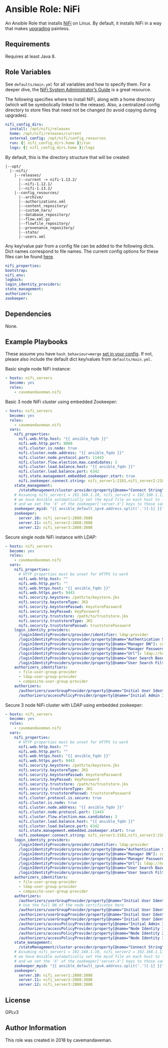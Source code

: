 # Ansible Role: NiFi

An Ansible Role that installs [NiFi](https://nifi.apache.org/) on Linux. By default, it installs NiFi in a way that makes [upgrading](https://cwiki.apache.org/confluence/display/NIFI/1.x.0+to+1.x.0+Upgrade) painless.

## Requirements

Requires at least Java 8.

## Role Variables

See `defaults/main.yml` for all variables and how to specify them. For a deeper dive, the [NiFi System Administrator’s Guide](https://nifi.apache.org/docs/nifi-docs/html/administration-guide.html) is a great resource.

The following specifies where to install NiFi, along with a home directory (which will be symbolically linked to the release). Also, a centralized config directory to store files that need not be changed (to avoid copying during upgrades).

```yaml
nifi_config_dirs:
  install: /opt/nifi/releases
  home: /opt/nifi/releases/current
  external_config: /opt/nifi/config_resources
  run: {{ nifi_config_dirs.home }}/run
  logs: {{ nifi_config_dirs.home }}/logs
```

By default, this is the directory structure that will be created:

```text
|--opt/
  |--nifi/
    |--releases/
      |--current -> nifi-1.13.2/
      |--nifi-1.12.1/
      |--nifi-1.13.2/
    |--config_resources/
      |--archive/
      |--authorizations.xml
      |--content_repository/
      |--custom_nars/
      |--database_repository/
      |--flow.xml.gz
      |--flowfile_repository/
      |--provenance_repository/
      |--state/
      |--users.xml
```

Any key/value pair from a config file can be added to the following dicts. Dict names correspond to file names. The current config options for these files can be found [here](https://github.com/apache/nifi/blob/master/nifi-nar-bundles/nifi-framework-bundle/nifi-framework/nifi-resources/src/main/resources/conf).

```yaml
nifi_properties:
bootstrap:
nifi_env:
logback:
login_identity_providers:
state_management:
authorizers:
zookeeper:
```

## Dependencies

None.

## Example Playbooks

These assume you have `hash_behaviour=merge` [set in your config](https://docs.ansible.com/ansible/latest/reference_appendices/config.html#default-hash-behaviour). If not, please also include the default dict key/values from `defaults/main.yml`.

Basic single node NiFi instance:

```yaml
- hosts: nifi_servers
  become: yes
  roles:
    - cavemandaveman.nifi
```

Basic 3 node NiFi cluster using embedded Zookeeper:

```yaml
- hosts: nifi_servers
  become: yes
  roles:
    - cavemandaveman.nifi
  vars:
    nifi_properties:
      nifi.web.http.host: "{{ ansible_fqdn }}"
      nifi.web.http.port: 8080
      nifi.cluster.is.node: true
      nifi.cluster.node.address: "{{ ansible_fqdn }}"
      nifi.cluster.node.protocol.port: 11443
      nifi.cluster.flow.election.max.candidates: 3
      nifi.cluster.load.balance.host: "{{ ansible_fqdn }}"
      nifi.cluster.load.balance.port: 6342
      nifi.state.management.embedded.zookeeper.start: true
      nifi.zookeeper.connect.string: nifi_server1:2181,nifi_server2:2181,nifi_server3:2181
    state_management:
      /stateManagement/cluster-provider/property[@name="Connect String"]: "{{ nifi_properties['nifi.zookeeper.connect.string'] }}"
    # Assuming nifi_server1 = 192.168.1.10, nifi_server2 = 192.168.1.11, nifi_server3 = 192.168.1.12
    # we have Ansible automatically set the myid file on each host to last octet of the node's IP address
    # and we set the 'X' of the zookeeper['server.X'] keys to those same numbers.
    zookeeper_myid: "{{ ansible_default_ipv4.address.split('.')[-1] }}"
    zookeeper:
      server.10: nifi_server1:2888:3888
      server.11: nifi_server2:2888:3888
      server.12: nifi_server3:2888:3888
```

Secure single node NiFi instance with LDAP:

```yaml
- hosts: nifi_servers
  become: yes
  roles:
    - cavemandaveman.nifi
  vars:
    nifi_properties:
      # HTTP properties must be unset for HTTPS to work
      nifi.web.http.host: ""
      nifi.web.http.port: ""
      nifi.web.https.host: "{{ ansible_fqdn }}"
      nifi.web.https.port: 9443
      nifi.security.keystore: /path/to/keystore.jks
      nifi.security.keystoreType: JKS
      nifi.security.keystorePasswd: keystorePassword
      nifi.security.keyPasswd: keyPassword
      nifi.security.truststore: /path/to/truststore.jks
      nifi.security.truststoreType: JKS
      nifi.security.truststorePasswd: truststorePassword
    login_identity_providers:
      /loginIdentityProviders/provider/identifier: ldap-provider
      /loginIdentityProviders/provider/property[@name="Authentication Strategy"]: SIMPLE
      /loginIdentityProviders/provider/property[@name="Manager DN"]: cn=nifi,ou=people,dc=example,dc=com
      /loginIdentityProviders/provider/property[@name="Manager Password"]: password
      /loginIdentityProviders/provider/property[@name="Url"]: ldap://hostname:port
      /loginIdentityProviders/provider/property[@name="User Search Base"]: OU=people,DC=example,DC=com
      /loginIdentityProviders/provider/property[@name="User Search Filter"]: sAMAccountName={0}
    authorizers_identifiers:
      - file-user-group-provider
      - ldap-user-group-provider
      - composite-user-group-provider
    authorizers:
      /authorizers/userGroupProvider/property[@name="Initial User Identity 1"]: cn=John Smith,ou=people,dc=example,dc=com
      /authorizers/accessPolicyProvider/property[@name="Initial Admin Identity"]: cn=John Smith,ou=people,dc=example,dc=com
```

Secure 3 node NiFi cluster with LDAP using embedded zookeeper:

```yaml
- hosts: nifi_servers
  become: yes
  roles:
    - cavemandaveman.nifi
  vars:
    nifi_properties:
      # HTTP properties must be unset for HTTPS to work
      nifi.web.http.host: ""
      nifi.web.http.port: ""
      nifi.web.https.host: "{{ ansible_fqdn }}"
      nifi.web.https.port: 9443
      nifi.security.keystore: /path/to/keystore.jks
      nifi.security.keystoreType: JKS
      nifi.security.keystorePasswd: keystorePassword
      nifi.security.keyPasswd: keyPassword
      nifi.security.truststore: /path/to/truststore.jks
      nifi.security.truststoreType: JKS
      nifi.security.truststorePasswd: truststorePassword
      nifi.cluster.protocol.is.secure: true
      nifi.cluster.is.node: true
      nifi.cluster.node.address: "{{ ansible_fqdn }}"
      nifi.cluster.node.protocol.port: 11443
      nifi.cluster.flow.election.max.candidates: 3
      nifi.cluster.load.balance.host: "{{ ansible_fqdn }}"
      nifi.cluster.load.balance.port: 6342
      nifi.state.management.embedded.zookeeper.start: true
      nifi.zookeeper.connect.string: nifi_server1:2181,nifi_server2:2181,nifi_server3:2181
    login_identity_providers:
      /loginIdentityProviders/provider/identifier: ldap-provider
      /loginIdentityProviders/provider/property[@name="Authentication Strategy"]: SIMPLE
      /loginIdentityProviders/provider/property[@name="Manager DN"]: cn=nifi,ou=people,dc=example,dc=com
      /loginIdentityProviders/provider/property[@name="Manager Password"]: password
      /loginIdentityProviders/provider/property[@name="Url"]: ldap://hostname:port
      /loginIdentityProviders/provider/property[@name="User Search Base"]: OU=people,DC=example,DC=com
      /loginIdentityProviders/provider/property[@name="User Search Filter"]: sAMAccountName={0}
    authorizers_identifiers:
      - file-user-group-provider
      - ldap-user-group-provider
      - composite-user-group-provider
    authorizers:
      /authorizers/userGroupProvider/property[@name="Initial User Identity 1"]: cn=John Smith,ou=people,dc=example,dc=com
      # Use the full DN of the node certificates here
      /authorizers/userGroupProvider/property[@name="Initial User Identity 2"]: CN=nifi_server1.example.com, O=ExampleLLC, L=Saint Louis, ST=Missouri, C=US
      /authorizers/userGroupProvider/property[@name="Initial User Identity 3"]: CN=nifi_server2.example.com, O=ExampleLLC, L=Saint Louis, ST=Missouri, C=US
      /authorizers/userGroupProvider/property[@name="Initial User Identity 4"]: CN=nifi_server3.example.com, O=ExampleLLC, L=Saint Louis, ST=Missouri, C=US
      /authorizers/accessPolicyProvider/property[@name="Initial Admin Identity"]: cn=John Smith,ou=people,dc=example,dc=com
      /authorizers/accessPolicyProvider/property[@name="Node Identity 1"]: CN=nifi_server1.example.com, O=ExampleLLC, L=Saint Louis, ST=Missouri, C=US
      /authorizers/accessPolicyProvider/property[@name="Node Identity 2"]: CN=nifi_server2.example.com, O=ExampleLLC, L=Saint Louis, ST=Missouri, C=US
      /authorizers/accessPolicyProvider/property[@name="Node Identity 3"]: CN=nifi_server3.example.com, O=ExampleLLC, L=Saint Louis, ST=Missouri, C=US
    state_management:
      /stateManagement/cluster-provider/property[@name="Connect String"]: "{{ nifi_properties['nifi.zookeeper.connect.string'] }}"
    # Assuming nifi_server1 = 192.168.1.10, nifi_server2 = 192.168.1.11, nifi_server3 = 192.168.1.12
    # we have Ansible automatically set the myid file on each host to last octet of the node's IP address
    # and we set the 'X' of the zookeeper['server.X'] keys to those same numbers.
    zookeeper_myid: "{{ ansible_default_ipv4.address.split('.')[-1] }}"
    zookeeper:
      server.10: nifi_server1:2888:3888
      server.11: nifi_server2:2888:3888
      server.12: nifi_server3:2888:3888
```

## License

GPLv3

## Author Information

This role was created in 2018 by cavemandaveman.

